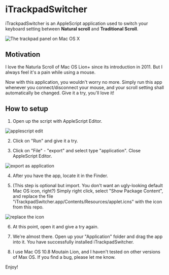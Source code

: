 # iTrackpadSwitcher

iTrackpadSwitcher is an AppleScript application used to switch your keyboard setting between __Natural scroll__ and __Traditional Scroll__.

![The trackpad panel on Mac OS X](https://dl.dropboxusercontent.com/u/23764314/github_images/Screen%20Shot%202015-05-14%20at%203.59.43%20PM.png)

## Motivation

I love the Naturla Scroll of Mac OS Lion+ since its introduction in 2011. But I always feel it's a pain while using a mouse.

Now with this application, you wouldn't worry no more. Simply run this app whenever you connect/disconnect your mouse, and your scroll setting shall automatically be changed. Give it a try, you'll love it!

## How to setup

1. Open up the script with AppleScript Editor.

![applescript edit](https://dl.dropboxusercontent.com/u/23764314/github_images/Screen%20Shot%202015-05-14%20at%204.11.43%20PM.png)

2. Click on "Run" and give it a try.

3. Click on "File" - "export" and select type "application". Close AppleScript Editor.

![export as application](https://dl.dropboxusercontent.com/u/23764314/github_images/Screen%20Shot%202015-05-14%20at%204.16.27%20PM.png)

4. After you have the app, locate it in the Finder.

5. (This step is optional but import. You don't want an ugly-looking default Mac OS icon, right?) Simply right click, select "Show Package Content", and replace the file "iTrackpadSwitcher.app/Contents/Resources/applet.icns" with the icon from this repo.

![replace the icon](https://dl.dropboxusercontent.com/u/23764314/github_images/Screen%20Shot%202015-05-14%20at%204.19.38%20PM.png)

6. At this point, open it and give a try again.

7. We're almost there. Open up your "Application" folder and drag the app into it. You have successfully installed iTrackpadSwitcher.

8. I use Mac OS 10.8 Moutain Lion, and I haven't tested on other versions of Max OS. If you find a bug, please let me know.

Enjoy!

